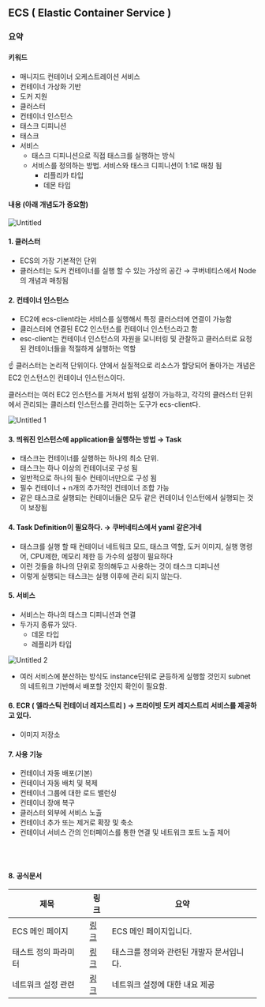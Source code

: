## ECS ( Elastic Container Service )

### 요약

#### 키워드

- 매니지드 컨테이너 오케스트레이션 서비스
- 컨테이너 가상화 기반
- 도커 지원
- 클러스터
- 컨테이너 인스턴스
- 태스크 디피니션
- 태스크
- 서비스
    - 태스크 디피니션으로 직접 태스크를 실행하는 방식
    - 서비스를 정의하는 방법. 서비스와 태스크 디피니션이 1:1로 매칭 됨
        - 리플리카 타입
        - 데몬 타입

#### 내용 (아래 개념도가 중요함)

![Untitled](https://user-images.githubusercontent.com/91730236/191997766-dfc38ab3-d091-4583-b61a-005156d79410.png)


#### 1. 클러스터

- ECS의 가장 기본적인 단위
- 클러스터는 도커 컨테이너를 실행 할 수 있는 가상의 공간 → 쿠버네티스에서 Node의 개념과 매칭됨

#### 2. 컨테이너 인스턴스

- EC2에 ecs-client라는 서비스를 실행해서 특정 클러스터에 연결이 가능함
- 클러스터에 연결된 EC2 인스턴스를 컨테이너 인스턴스라고 함
- esc-client는 컨테이너 인스턴스의 자원을 모니터링 및 관찰하고 클러스터로 요청된 컨테이너들을 적절하게 실행하는 역할

<aside>
☝ 클러스터는 논리적 단위이다. 안에서 실질적으로 리소스가 할당되어 돌아가는 개념은 EC2 인스턴스인 컨테이너 인스턴스이다.

클러스터는 여러 EC2 인스턴스를 거쳐서 범위 설정이 가능하고,
각각의 클러스터 단위에서 관리되는 클러스터 인스턴스를 관리하는 도구가 ecs-client다.

</aside>

![Untitled 1](https://user-images.githubusercontent.com/91730236/191998111-422264f7-4091-433b-a69c-156220905871.png)

#### 3. 띄워진 인스턴스에 application을 실행하는 방법 → Task

- 태스크는 컨테이너를 실행하는 하나의 최소 단위.
- 태스크는 하나 이상의 컨테이너로 구성 됨
- 일반적으로 하나의 필수 컨테이너만으로 구성 됨
- 필수 컨테이너 + n개의 추가적인 컨테이너 조합 가능
- 같은 태스크로 실행되는 컨테이너들은 모두 같은 컨테이너 인스턴에서 실행되는 것이 보장됨

#### 4. Task Definition이 필요하다. → 쿠버네티스에서 yaml 같은거네

- 태스크를 실행 할 때 컨테이너 네트워크 모드, 태스크 역할, 도커 이미지, 실행 명령어, CPU제한, 메모리 제한 등 가수의 설정이 필요하다
- 이런 것들을 하나의 단위로 정의해두고 사용하는 것이 태스크 디피니션
- 이렇게 실행되는 태스크는 실행 이후에 관리 되지 않는다.

#### 5. 서비스

- 서비스는 하나의 태스크 디피니션과 연결
- 두가지 종류가 있다.
    - 데몬 타입
    - 레플리카 타입

![Untitled 2](https://user-images.githubusercontent.com/91730236/191998071-9ace236e-bb5b-4917-b551-b70ac082997d.png)

- 여러 서비스에 분산하는 방식도 instance단위로 균등하게 실행할 것인지 subnet의 네트워크 기반해서 배포할 것인지 확인이 필요함.

#### 6. ECR ( 엘라스틱 컨테이너 레지스트리 ) → 프라이빗 도커 레지스트리 서비스를 제공하고 있다.

- 이미지 저장소

#### 7. 사용 기능

- 컨테이너 자동 배포(기본)
- 컨테이너 자동 배치 및 복제
- 컨테이너 그룹에 대한 로드 밸런싱
- 컨테이너 장애 복구
- 클러스터 외부에 서비스 노출
- 컨테이너 추가 또는 제거로 확장 및 축소
- 컨테이너 서비스 간의 인터페이스를 통한 연결 및 네트워크 포트 노출 제어


<br/>
<br/>

#### 8. 공식문서

| 제목 | 링크 | 요약 |
| --- | --- | --- |
| ECS 메인 페이지 | [링크](https://aws.amazon.com/ko/ecs/) | ECS 메인 페이지입니다. |
| 태스트 정의 파라미터 | [링크](https://docs.aws.amazon.com/ko_kr/AmazonECS/latest/developerguide/task_definition_parameters.html#container_definition_dependson) | 태스크를 정의와 관련된 개발자 문서입니다. |
| 네트워크 설정 관련 | [링크](https://docs.aws.amazon.com/ko_kr/AmazonECS/latest/bestpracticesguide/networking-networkmode.html#networking-networkmode-bridge) | 네트워크 설정에 대한 내요 제공 |
